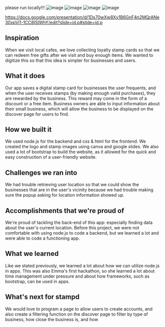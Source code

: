 please run locally!!!
![image](https://github.com/user-attachments/assets/f95c7051-96c4-4824-b610-2ed2631c85fe)
![image](https://github.com/user-attachments/assets/51e5b161-863f-4cb2-8377-576925040e67)
![image](https://github.com/user-attachments/assets/4b7ac975-b73e-4090-b646-8a252811dd6c)
![image](https://github.com/user-attachments/assets/6287fc54-815d-4fae-b7f7-7a93d1ca2524)

https://docs.google.com/presentation/d/1Ds70wXw8Xy1B6GnF4n2MQrANe30xpVi1-1CC8ISIWhY/edit?slide=id.p#slide=id.p

## Inspiration
When we visit local cafes, we love collecting loyalty stamp cards so that we can redeem free gifts after we visit and buy enough items. We wanted to digitize this so that this idea is simpler for businesses and users. 

## What it does
Our app saves a digital stamp card for businesses the user frequents, and when the user receives stamps (by making enough valid purchases), they are rewarded by the business. This reward may come in the form of a discount or a free item. Business owners are able to input information about their small business, which will allow the business to be displayed on the discover page for users to find. 

## How we built it
We used node.js for the backend and css & html for the frontend. We created the logo and stamp images using canva and google slides. We also used a lot of bootstrap to build the website, as it allowed for the quick and easy construction of a user-friendly website. 

## Challenges we ran into
We had trouble retrieving user location so that we could show the businesses that are in the user's vicinity because we had trouble making sure the popup asking for location information showed up. 

## Accomplishments that we're proud of
We're proud of tackling the back-end of this app: especially finding data about the user's current location. Before this project, we were not comfortable with using node.js to code a backend, but we learned a lot and were able to code a functioning app. 

## What we learned
Like we stated previously, we learned a lot about how we can utilize node.js in apps. This was also Emma's first hackathon, so she learned a lot about time management under pressure and about how frameworks, such as bootstrap, can be used in apps. 

## What's next for stampd
We would love to program a page to allow users to create accounts, and also create a filtering function on the discover page to filter by type of business, how close the business is, and how 
